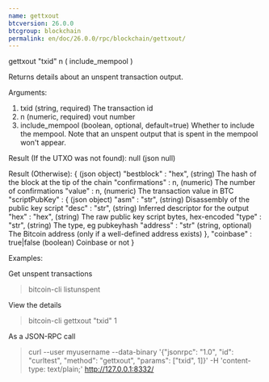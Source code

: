 ```yaml
---
name: gettxout
btcversion: 26.0.0
btcgroup: blockchain
permalink: en/doc/26.0.0/rpc/blockchain/gettxout/
---
```


gettxout "txid" n ( include_mempool )

Returns details about an unspent transaction output.

Arguments:
1. txid               (string, required) The transaction id
2. n                  (numeric, required) vout number
3. include_mempool    (boolean, optional, default=true) Whether to include the mempool. Note that an unspent output that is spent in the mempool won't appear.

Result (If the UTXO was not found):
null    (json null)

Result (Otherwise):
{                             (json object)
  "bestblock" : "hex",        (string) The hash of the block at the tip of the chain
  "confirmations" : n,        (numeric) The number of confirmations
  "value" : n,                (numeric) The transaction value in BTC
  "scriptPubKey" : {          (json object)
    "asm" : "str",            (string) Disassembly of the public key script
    "desc" : "str",           (string) Inferred descriptor for the output
    "hex" : "hex",            (string) The raw public key script bytes, hex-encoded
    "type" : "str",           (string) The type, eg pubkeyhash
    "address" : "str"         (string, optional) The Bitcoin address (only if a well-defined address exists)
  },
  "coinbase" : true|false     (boolean) Coinbase or not
}

Examples:

Get unspent transactions
> bitcoin-cli listunspent 

View the details
> bitcoin-cli gettxout "txid" 1

As a JSON-RPC call
> curl --user myusername --data-binary '{"jsonrpc": "1.0", "id": "curltest", "method": "gettxout", "params": ["txid", 1]}' -H 'content-type: text/plain;' http://127.0.0.1:8332/


